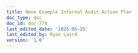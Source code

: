 ```yaml
---
title: None Example Internal Audit Action Plan
doc_type: doc
doc_id: doc-774
last_edited_date: '2025-05-25'
last_edited_by: Ryan Laird
version: '1.0'
---
```



